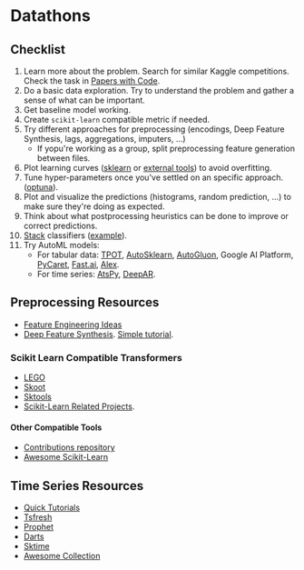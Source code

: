 # Datathons

## Checklist

1. Learn more about the problem. Search for similar Kaggle competitions. Check the task in [Papers with Code](https://paperswithcode.com/).
2. Do a basic data exploration. Try to understand the problem and gather a sense of what can be important.
3. Get baseline model working.
4. Create `scikit-learn` compatible metric if needed.
5. Try different approaches for preprocessing (encodings, Deep Feature Synthesis, lags, aggregations, imputers, ...)
	 - If yopu're working as a group, split preprocessing feature generation between files.
6. Plot learning curves ([sklearn](https://scikit-learn.org/stable/modules/learning_curve.html) or [external tools](https://github.com/reiinakano/scikit-plot)) to avoid overfitting.
7. Tune hyper-parameters once you've settled on an specific approach. ([optuna](https://optuna.readthedocs.io/)).
8. Plot and visualize the predictions (histograms, random prediction, ...) to make sure they're doing as expected.
9. Think about what postprocessing heuristics can be done to improve or correct predictions.
10. [Stack](https://scikit-learn.org/stable/auto_examples/ensemble/plot_stack_predictors.html) classifiers ([example](https://www.kaggle.com/couyang/featuretools-sklearn-pipeline#ML-Pipeline)).
11. Try AutoML models:
	- For tabular data: [TPOT](https://github.com/EpistasisLab/tpot), [AutoSklearn](https://github.com/automl/auto-sklearn), [AutoGluon](https://auto.gluon.ai/stable/index.html), Google AI Platform, [PyCaret](https://github.com/pycaret/pycaret), [Fast.ai](https://docs.fast.ai/), [Alex](https://github.com/Alex-Lekov/AutoML_Alex).
	- For time series: [AtsPy](https://github.com/firmai/atspy), [DeepAR](https://docs.aws.amazon.com/forecast/latest/dg/aws-forecast-recipe-deeparplus.html).

## Preprocessing Resources

- [Feature Engineering Ideas](https://github.com/aikho/awesome-feature-engineering)
- [Deep Feature Synthesis](https://featuretools.alteryx.com/en/stable/getting_started/afe.html). [Simple tutorial](https://www.kaggle.com/willkoehrsen/automated-feature-engineering-basics).

### Scikit Learn Compatible Transformers

  - [LEGO](https://github.com/koaning/scikit-lego)
  - [Skoot](https://github.com/tgsmith61591/skoot)
  - [Sktools](https://github.com/david26694/sktools)
  - [Scikit-Learn Related Projects](https://scikit-learn.org/stable/related_projects.html).

#### Other Compatible Tools

  - [Contributions repository](https://github.com/scikit-learn-contrib)
  - [Awesome Scikit-Learn](https://github.com/fkromer/awesome-scikit-learn)

## Time Series Resources

- [Quick Tutorials](https://www.kaggle.com/c/jane-street-market-prediction/discussion/198951)
- [Tsfresh](https://tsfresh.readthedocs.io/en/latest/)
- [Prophet](https://facebook.github.io/prophet/docs/quick_start.html)
- [Darts](https://github.com/unit8co/darts)
- [Sktime](https://github.com/alan-turing-institute/sktime)
- [Awesome Collection](https://github.com/MaxBenChrist/awesome_time_series_in_python)
